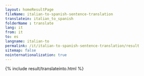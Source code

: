 ```yaml
---
layout: homeResultPage
fileName: italian-to-spanish-sentence-translation
translatein: italian_to_spanish
folderName : translate
lang: it
from: it
to: es
langname: italian-to
permalink: /it/italian-to-spanish-sentence-translation/result
sitemap: false
nointernationalization: true
---
```

{% include result/translateinto.html %}

<script src="/js/result/translation.js" data-foldername="{{page.folderName}}" data-lang="{{page.lang}}"></script>
